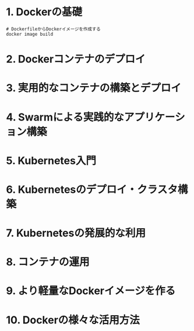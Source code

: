 # 1. Dockerの基礎
```
# DockerfileからDockerイメージを作成する
docker image build
```
# 2. Dockerコンテナのデプロイ
# 3. 実用的なコンテナの構築とデプロイ
# 4. Swarmによる実践的なアプリケーション構築
# 5. Kubernetes入門
# 6. Kubernetesのデプロイ・クラスタ構築
# 7. Kubernetesの発展的な利用
# 8. コンテナの運用
# 9. より軽量なDockerイメージを作る
# 10. Dockerの様々な活用方法

